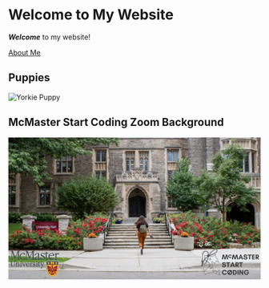 # Welcome to My Website

***Welcome*** to my website!

[About Me](about)

<!-- This is a comment -->

## Puppies

![Yorkie Puppy](https://www.publicdomainpictures.net/pictures/30000/velka/yorkie-puppy.jpg)

## McMaster Start Coding Zoom Background
![McMaster Start Coding Zoom Background](Reading%20Week%20McMaster%20Virtual%20Background%20.png)

